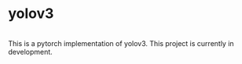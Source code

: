 # yolov3

<br/>
This is a pytorch implementation of yolov3. This project is currently in development.
<br/><br/>
